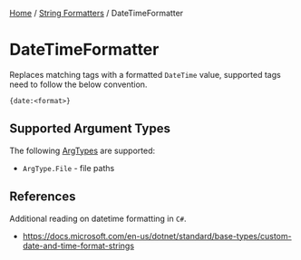 [Home](/README.md) / [String Formatters](/docs/string-formatters/README.md) / DateTimeFormatter

# DateTimeFormatter
Replaces matching tags with a formatted `DateTime` value, supported tags need to follow the below convention.

```
{date:<format>}
```

## Supported Argument Types
The following [ArgTypes](/docs/enums/ArgType.md) are supported:

- `ArgType.File` - file paths

## References
Additional reading on datetime formatting in `C#`.

- https://docs.microsoft.com/en-us/dotnet/standard/base-types/custom-date-and-time-format-strings